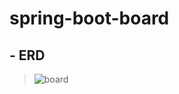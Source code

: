 # spring-boot-board
## - ERD
> ![board](https://github.com/ckstjr123/spring-boot-board/assets/143847026/28b1bea1-40d7-4342-b3a6-c211de2777d4)
